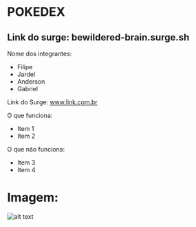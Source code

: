 # POKEDEX

## Link do surge: bewildered-brain.surge.sh

Nome dos integrantes: 
- Filipe
- Jardel
- Anderson
- Gabriel

Link do Surge: www.link.com.br

O que funciona:
- Item 1
- Item 2

O que não funciona: 
- Item 3
- Item 4

# Imagem:
![alt text](https://i.postimg.cc/fLwN8jZk/pokedex.png)
